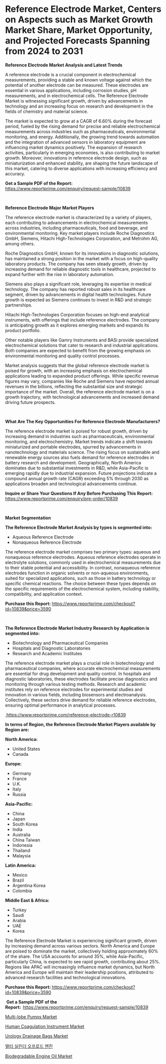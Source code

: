 <p><h1>Reference Electrode Market, Centers on Aspects such as Market Growth Market Share, Market Opportunity, and Projected Forecasts Spanning from 2024 to 2031</h1></p><p><strong>Reference Electrode Market Analysis and Latest Trends</strong></p>
<p><p>A reference electrode is a crucial component in electrochemical measurements, providing a stable and known voltage against which the potential of another electrode can be measured. These electrodes are essential in various applications, including corrosion studies, pH measurements, and in electrochemical cells. The Reference Electrode Market is witnessing significant growth, driven by advancements in technology and an increasing focus on research and development in the fields of chemistry and material science.</p><p>The market is expected to grow at a CAGR of 6.60% during the forecast period, fueled by the rising demand for precise and reliable electrochemical measurements across industries such as pharmaceuticals, environmental monitoring, and energy. Additionally, the growing trend towards automation and the integration of advanced sensors in laboratory equipment are influencing market dynamics positively. The expansion of research activities, particularly in emerging economies, is also contributing to market growth. Moreover, innovations in reference electrode design, such as miniaturization and enhanced stability, are shaping the future landscape of this market, catering to diverse applications with increasing efficiency and accuracy.</p></p>
<p><strong>Get a Sample PDF of the Report:&nbsp;</strong> <a href="https://www.reportprime.com/enquiry/request-sample/10839">https://www.reportprime.com/enquiry/request-sample/10839</a></p>
<p>&nbsp;</p>
<p><strong>Reference Electrode Major Market Players</strong></p>
<p><p>The reference electrode market is characterized by a variety of players, each contributing to advancements in electrochemical measurements across industries, including pharmaceuticals, food and beverage, and environmental monitoring. Key market players include Roche Diagnostics GmbH, Siemens, Hitachi High-Technologies Corporation, and Metrohm AG, among others.</p><p>Roche Diagnostics GmbH, known for its innovations in diagnostic solutions, has maintained a strong position in the market with a focus on high-quality laboratory products. The company has seen steady growth, driven by increasing demand for reliable diagnostic tools in healthcare, projected to expand further with the rise in laboratory automation.</p><p>Siemens also plays a significant role, leveraging its expertise in medical technology. The company has reported robust sales in its healthcare segment, driven by advancements in digital health technologies. Future growth is expected as Siemens continues to invest in R&D and strategic partnerships.</p><p>Hitachi High-Technologies Corporation focuses on high-end analytical instruments, with offerings that include reference electrodes. The company is anticipating growth as it explores emerging markets and expands its product portfolio.</p><p>Other notable players like Gamry Instruments and BASi provide specialized electrochemical solutions that cater to research and industrial applications. Both companies are expected to benefit from the growing emphasis on environmental monitoring and quality control processes.</p><p>Market analysis suggests that the global reference electrode market is poised for growth, with an increasing emphasis on electrochemical applications leading to expanded product offerings. While specific revenue figures may vary, companies like Roche and Siemens have reported annual revenues in the billions, reflecting the substantial size and strategic importance of the market. Overall, the reference electrode market is on a growth trajectory, with technological advancements and increased demand driving future prospects.</p></p>
<p>&nbsp;</p>
<p><strong>What Are The Key Opportunities For Reference Electrode Manufacturers?</strong></p>
<p><p>The reference electrode market is poised for robust growth, driven by increasing demand in industries such as pharmaceuticals, environmental monitoring, and electrochemistry. Market trends indicate a shift towards miniaturized and portable electrodes, spurred by advancements in nanotechnology and materials science. The rising focus on sustainable and renewable energy sources also fuels demand for reference electrodes in battery research and development. Geographically, North America dominates due to substantial investments in R&D, while Asia-Pacific is emerging rapidly due to industrial expansion. Future projections indicate a compound annual growth rate (CAGR) exceeding 5% through 2030 as applications broaden and technological advancements continue.</p></p>
<p><strong>Inquire or Share Your Questions If Any Before Purchasing This Report:</strong> <a href="https://www.reportprime.com/enquiry/pre-order/10839">https://www.reportprime.com/enquiry/pre-order/10839</a></p>
<p>&nbsp;</p>
<p><strong>Market Segmentation</strong></p>
<p><strong>The Reference Electrode Market Analysis by types is segmented into:</strong></p>
<p><ul><li>Aqueous Reference Electrode</li><li>Nonaqueous Reference Electrode</li></ul></p>
<p><p>The reference electrode market comprises two primary types: aqueous and nonaqueous reference electrodes. Aqueous reference electrodes operate in electrolyte solutions, commonly used in electrochemical measurements due to their stable potential and accessibility. In contrast, nonaqueous reference electrodes function in organic solvents or non-aqueous environments, suited for specialized applications, such as those in battery technology or specific chemical reactions. The choice between these types depends on the specific requirements of the electrochemical system, including stability, compatibility, and application context.</p></p>
<p><strong>Purchase this Report:&nbsp;</strong><a href="https://www.reportprime.com/checkout?id=10839&price=3590">https://www.reportprime.com/checkout?id=10839&price=3590</a></p>
<p>&nbsp;</p>
<p><strong>The Reference Electrode Market Industry Research by Application is segmented into:</strong></p>
<p><ul><li>Biotechnology and Pharmaceutical Companies</li><li>Hospitals and Diagnostic Laboratories</li><li>Research and Academic Institutes</li></ul></p>
<p><p>The reference electrode market plays a crucial role in biotechnology and pharmaceutical companies, where accurate electrochemical measurements are essential for drug development and quality control. In hospitals and diagnostic laboratories, these electrodes facilitate precise diagnostics and monitoring through various testing methods. Research and academic institutes rely on reference electrodes for experimental studies and innovation in various fields, including biosensors and electroanalysis. Collectively, these sectors drive demand for reliable reference electrodes, ensuring optimal performance in analytical processes.</p></p>
<p><a href="https://www.reportprime.com/reference-electrode-r10839">&nbsp;https://www.reportprime.com/reference-electrode-r10839</a></p>
<p><strong>In terms of Region, the Reference Electrode Market Players available by Region are:</strong></p>
<p>
    <p> <strong> North America: </strong>
        <ul>
            <li>United States</li>
            <li>Canada</li>
        </ul>
        </p> 
    <p> <strong> Europe: </strong>
        <ul>
            <li>Germany</li>
            <li>France</li>
            <li>U.K.</li>
            <li>Italy</li>
            <li>Russia</li>
        </ul>
        </p> 
    <p> <strong> Asia-Pacific: </strong>
        <ul>
            <li>China</li>
            <li>Japan</li>
            <li>South Korea</li>
            <li>India</li>
            <li>Australia</li>
            <li>China Taiwan</li>
            <li>Indonesia</li>
            <li>Thailand</li>
            <li>Malaysia</li>
        </ul>
        </p> 
    <p> <strong> Latin America: </strong>
        <ul>
            <li>Mexico</li>
            <li>Brazil</li>
            <li>Argentina Korea</li>
            <li>Colombia</li>
        </ul>
        </p> 
    <p> <strong> Middle East & Africa: </strong>
        <ul>
            <li>Turkey</li>
            <li>Saudi</li>
            <li>Arabia</li>
            <li>UAE</li>
            <li>Korea</li>
        </ul>
    </p>
    </p>
<p><p>The Reference Electrode Market is experiencing significant growth, driven by increasing demand across various sectors. North America and Europe are poised to dominate the market, collectively holding approximately 60% of the share. The USA accounts for around 35%, while Asia-Pacific, particularly China, is expected to see rapid growth, contributing about 25%. Regions like APAC will increasingly influence market dynamics, but North America and Europe will maintain their leadership positions, attributed to advanced research facilities and technological innovations.</p></p>
<p><strong>Purchase this Report: </strong><a href="https://www.reportprime.com/checkout?id=10839&price=3590">https://www.reportprime.com/checkout?id=10839&price=3590</a></p>
<p>&nbsp;<strong>Get a Sample PDF of the Report:&nbsp;&nbsp;</strong><a href="https://www.reportprime.com/enquiry/request-sample/10839">https://www.reportprime.com/enquiry/request-sample/10839</a></p>
<p><strong></strong></p>
<p><p><a href="https://issuu.com/reportprime-2/docs/multi-lobe-pumps-market-size-2030.p_a61fb39d2095b5">Multi-lobe Pumps Market</a></p><p><a href="https://github.com/MatthewHernandez403/Market-Research-Report-List-1/blob/main/human-coagulation-instrument-market.md">Human Coagulation Instrument Market</a></p><p><a href="https://medium.com/@ivethfonsecal57/the-urology-drainage-bags-market-insights-report-offers-an-in-depth-and-thorough-analysis-of-the-ea28b04be7c0">Urology Drainage Bags Market</a></p><p><a href="https://medium.com/@brendanmata77/multi-cylinder-off-road-engine-market-%EC%9D%98-%EA%B8%80%EB%A1%9C%EB%B2%8C-%EC%8B%9C%EC%9E%A5-%EA%B0%9C%EC%9A%94%EB%8A%94-%EC%A0%84-%EC%84%B8%EA%B3%84-%EB%B0%8F-%EC%A3%BC%EC%9A%94-%EC%8B%9C%EC%9E%A5%EC%9D%98-%EC%82%B0%EC%97%85%EC%97%90-%EC%98%81%ED%96%A5%EC%9D%84-%EB%AF%B8%EC%B9%98%EB%8A%94-%EC%A3%BC%EC%9A%94-%ED%8A%B8%EB%A0%8C%EB%93%9C%EC%97%90-%EB%8C%80%ED%95%9C-%EB%8F%85%ED%8A%B9%ED%95%9C-%EA%B4%80%EC%A0%90%EC%9D%84-6c0f1441b10d?postPublishedType=initial">멀티 실린더 오프로드 엔진</a></p><p><a href="https://issuu.com/reportprime-2/docs/biodegradable-engine-oil-market-siz_e7cd7812f53cee">Biodegradable Engine Oil Market</a></p></p>